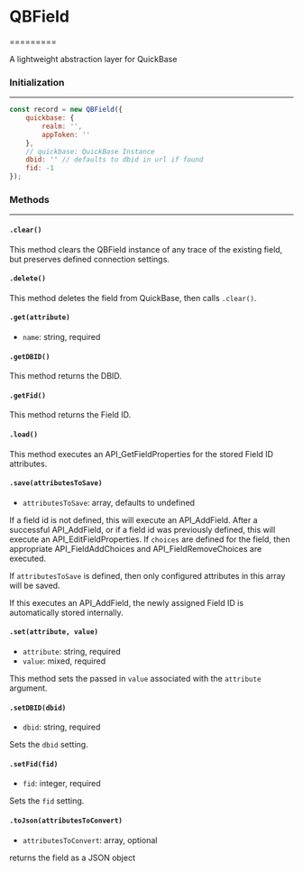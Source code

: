 # QBField
=========

A lightweight abstraction layer for QuickBase

### Initialization
--------------

```js
const record = new QBField({
	quickbase: {
		realm: '',
		appToken: ''
	},
	// quickbase: QuickBase Instance
	dbid: '' // defaults to dbid in url if found
	fid: -1
});
```

### Methods
-------

#### `.clear()`
This method clears the QBField instance of any trace of the existing field,
but preserves defined connection settings.

#### `.delete()`
This method deletes the field from QuickBase, then calls `.clear()`.

#### `.get(attribute)`
 - `name`: string, required

#### `.getDBID()`
This method returns the DBID.

#### `.getFid()`
This method returns the Field ID.

#### `.load()`
This method executes an API_GetFieldProperties for the stored Field ID attributes.

#### `.save(attributesToSave)`
 - `attributesToSave`: array, defaults to undefined

If a field id is not defined, this will execute an API_AddField. After a 
successful API_AddField, or if a field id was previously defined, this will
execute an API_EditFieldProperties. If `choices` are defined for the field, 
then appropriate API_FieldAddChoices and API_FieldRemoveChoices are executed.

If `attributesToSave` is defined, then only configured attributes in this 
array will be saved.

If this executes an API_AddField, the newly assigned Field ID is
automatically stored internally.

#### `.set(attribute, value)`
 - `attribute`: string, required
 - `value`: mixed, required

This method sets the passed in `value` associated with the `attribute` argument.

#### `.setDBID(dbid)`
 - `dbid`: string, required

Sets the `dbid` setting.

#### `.setFid(fid)`
 - `fid`: integer, required

Sets the `fid` setting.

#### `.toJson(attributesToConvert)`
 - `attributesToConvert`: array, optional

 returns the field as a JSON object
